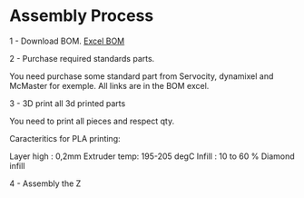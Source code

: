 # Assembly Process



1 - Download BOM.
	[Excel BOM](https://github.com/gene2302/3-axis-ROS-sensor-head/blob/master/Hardware/BOM/BOM.xlsx)

2 - Purchase required standards parts.

You need purchase some standard part from Servocity, dynamixel and McMaster for exemple. All links are in the BOM excel.

3 - 3D print all 3d printed parts

You need to print all pieces and respect qty. 

Caracteritics for PLA printing:

Layer high : 0,2mm
Extruder temp: 195-205 degC
Infill : 10 to 60 % Diamond infill

4 - Assembly the Z




<!--stackedit_data:
eyJoaXN0b3J5IjpbLTE4MTYxNzg4MzYsMTkyMTkzNDQ0NywtNT
U0MDY0NjA2LC0zNDU2NDMzNDQsMTEyMDA1NTk5XX0=
-->